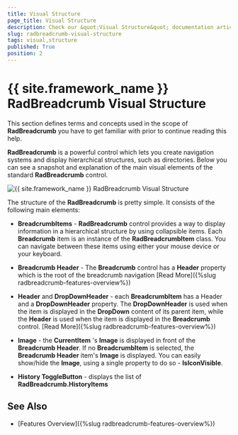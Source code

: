 ```yaml
---
title: Visual Structure
page_title: Visual Structure
description: Check our &quot;Visual Structure&quot; documentation article for the RadBreadcrumb {{ site.framework_name }} control.
slug: radbreadcrumb-visual-structure
tags: visual,structure
published: True
position: 2
---
```


# {{ site.framework_name }} RadBreadcrumb Visual Structure

This section defines terms and concepts used in the scope of __RadBreadcrumb__ you have to get familiar with prior to continue reading this help.

__RadBreadcrumb__ is a powerful control which lets you create navigation systems and display hierarchical structures, such as directories. Below you can see a snapshot and explanation of the main visual elements of the standard __RadBreadcrumb__ control.

![{{ site.framework_name }} RadBreadcrumb Visual Structure](images/breadcrumb_visual_structure.png)

The structure of the __RadBreadcrumb__ is pretty simple. It consists of the following main elements:		

* __BreadcrumbItems__ - __RadBreadcrumb__ control provides a way to display information in a hierarchical structure by using collapsible items. Each __Breadcrumb__ item is an instance of the __RadBreadcrumbItem__ class. You can navigate between these items using either your mouse device or your keyboard.

* __Breadcrumb Header__ - The __Breadcrumb__ control has a __Header__ property which is the root of the breadcrumb navigation [Read More]({%slug radbreadcrumb-features-overview%})

* __Header__ and __DropDownHeader__ - each __BreadcrumbItem__ has a Header and a __DropDownHeader__ property. The __DropDownHeader__ is used when the item is displayed in the __DropDown__ content of its parent item, while the __Header__ is used when the item is displayed in the __Breadcrumb__ control. [Read More]({%slug radbreadcrumb-features-overview%})

* __Image__ - the __CurrentItem__ 's __Image__ is displayed in front of the __Breadcrumb Header__. If no __BreadcrumbItem__ is selected, the __Breadcrumb Header__ item's __Image__ is displayed. You can easily show/hide the __Image__, using a single property to do so - __IsIconVisible__.			

* __History ToggleButton__ - displays the list of __RadBreadcrumb.HistoryItems__

## See Also
 * [Features Overview]({%slug radbreadcrumb-features-overview%})